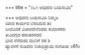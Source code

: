 +++
title = "೦೬೧ ಆವುದನು ಬಯಸುವಿರಿ"

+++
ಆವುದನು ಬಯಸುವಿರಿ ನಿಮ್ಮಡಿ  
ಯಾವ ಕಾರ್ಯವ ಬೆಸಸಿದುದ ತಂ  
ದೀವೆವಿದಕೆ ವಿಚಾರವೇನೆಂದರು ಕುಮಾರಕರು   
ತೀವಿದಗ್ಗದ ಹರುಷರಸದಲಿ   
ಭಾವ ನೆನೆದುದು ಮುನಿಗೆ ವರ ಶಿ  
ಷ್ಯಾವಳಿಗೆ ನುಡಿದನು ನಿಜಾಭಿಪ್ರಾಯ ಸಂಗತಿಯ     ॥61॥